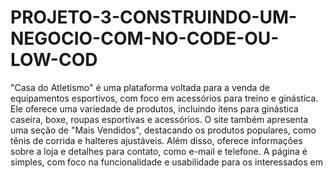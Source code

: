 # PROJETO-3-CONSTRUINDO-UM-NEGOCIO-COM-NO-CODE-OU-LOW-COD
"Casa do Atletismo" é uma plataforma voltada para a venda de equipamentos esportivos, com foco em acessórios para treino e ginástica. Ele oferece uma variedade de produtos, incluindo itens para ginástica caseira, boxe, roupas esportivas e acessórios. O site também apresenta uma seção de "Mais Vendidos", destacando os produtos populares, como tênis de corrida e halteres ajustáveis. Além disso, oferece informações sobre a loja e detalhes para contato, como e-mail e telefone. A página é simples, com foco na funcionalidade e usabilidade para os interessados em

